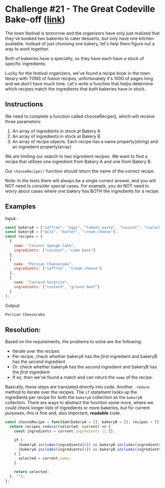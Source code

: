 # Challenge #21 - The Great Codeville Bake-off ([link](https://coding-challenge.lighthouselabs.ca/challenge/21))

The town festival is tomorrow and the organizers have only just realized that they've booked two bakeries to cater desserts, but only have one kitchen available. Instead of just choosing one bakery, let's help them figure out a way to work together.

Both of bakeries have a specialty, so they have each have a stock of specific ingredients.

Lucky for the festival organizers, we've found a recipe book in the town library with TONS of fusion recipes, unfortunately it's 1000 of pages long and we don't have much time. Let's write a function that helps determine which recipes match the ingredients that both bakeries have in stock.

## Instructions

We need to complete a function called chooseRecipe(), which will receive three parameters:

1. An array of ingredients in stock at Bakery A
2. An array of ingredients in stock at Bakery B
3. An array of recipe objects. Each recipe has a name property(string) and an ingredient property(array)

We are limiting our search to two ingredient recipes. We want to find a recipe that utilizes one ingredient from Bakery A and one from Bakery B.

Our `chooseRecipe()` function should return the name of the correct recipe.

Note: In the tests there will always be a single correct answer, and you will NOT need to consider special cases. For example, you do NOT need to worry about cases where one bakery has BOTH the ingredients for a recipe.

## Examples

Input:

```js
const bakeryA = ["saffron", "eggs", "tomato paste", "coconut", "custard"];
const bakeryB = ["milk", "butter", "cream cheese"];
const recipes = [
  {
    name: "Coconut Sponge Cake",
    ingredients: ["coconut", "cake base"]
  },
  {
    name: "Persian Cheesecake",
    ingredients: ["saffron", "cream cheese"]
  },
  {
    name: "Custard Surprise",
    ingredients: ["custard", "ground beef"]
  }
];
```

Output:

```js
Persian Cheesecake
```

## Resolution:

Based on the requirements, the problems to solve are the following:

- Iterate over the recipes
- Per recipe, check whether bakeryA has the _first_ ingredient and bakeryB has the _second_ ingredient
- Or: check whether bakeryA has the _second_ ingredient and bakeryB has the _first_ ingredient
- If so, then we've found a match and can return the `name` of the recipe.

Basically, these steps are translated directly into code. Another `.reduce` method to iterate over the recipes. The `if` statement looks up the ingredients per recipe for both the `bakeryA` collection as the `bakeryB` collection. There are ways to abstract the function some more, where we could check longer lists of ingredients or more bakeries, but for current purposes, this is fine and, also important, **readable** code.

```js
const chooseRecipe = function(bakeryA = [], bakeryB = [], recipes = []) {
  return recipes.reduce((selected, current) => {
    const ingredients = current.ingredients || [];

    if (
      (bakeryA.includes(ingredients[0]) && bakeryB.includes(ingredients[1])) ||
      (bakeryA.includes(ingredients[1]) && bakeryB.includes(ingredients[0]))
    ) {
      selected = current.name;
    }

    return selected;
  }, "");
};
```
